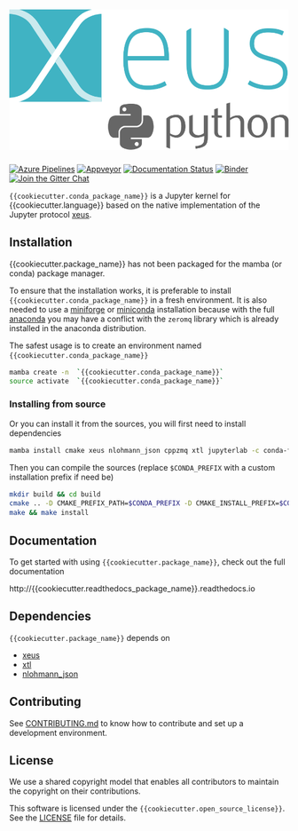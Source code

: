 # ![{{cookiecutter.package_name}}](docs/source/xeus-python.svg)

[![Azure Pipelines](https://dev.azure.com/jupyter-xeus/jupyter-xeus/_apis/build/status/jupyter-xeus.xeus-python?branchName=master)](https://dev.azure.com/jupyter-xeus/jupyter-xeus/_build/latest?definitionId=2&branchName=master)
[![Appveyor](https://ci.appveyor.com/api/projects/status/vy6rhqdw24pjduip?svg=true)](https://ci.appveyor.com/project/jupyter-xeus/xeus-python)
[![Documentation Status](http://readthedocs.org/projects/xeus-python/badge/?version=latest)](https://xeus-python.readthedocs.io/en/latest/?badge=latest)
[![Binder](https://mybinder.org/badge_logo.svg)](https://mybinder.org/v2/gh/jupyter-xeus/xeus-python/stable?urlpath=/lab/tree/notebooks/xeus-python.ipynb)
[![Join the Gitter Chat](https://badges.gitter.im/Join%20Chat.svg)](https://gitter.im/QuantStack/Lobby?utm_source=badge&utm_medium=badge&utm_campaign=pr-badge&utm_content=badge)

`{{cookiecutter.conda_package_name}}` is a Jupyter kernel for {{cookiecutter.language}} based on the native implementation of the
Jupyter protocol [xeus](https://github.com/jupyter-xeus/xeus).

## Installation

{{cookiecutter.package_name}} has not been packaged for the mamba (or conda) package manager.

To ensure that the installation works, it is preferable to install `{{cookiecutter.conda_package_name}}` in a
fresh environment. It is also needed to use a
[miniforge](https://github.com/conda-forge/miniforge#mambaforge) or
[miniconda](https://conda.io/miniconda.html) installation because with the full
[anaconda](https://www.anaconda.com/) you may have a conflict with the `zeromq` library
which is already installed in the anaconda distribution.

The safest usage is to create an environment named `{{cookiecutter.conda_package_name}}`

```bash
mamba create -n  `{{cookiecutter.conda_package_name}}`
source activate  `{{cookiecutter.conda_package_name}}`
```

<!-- ### Installing from conda-forge

Then you can install in this environment `{{cookiecutter.conda_package_name}}` and its dependencies

```bash
mamba install`{{cookiecutter.conda_package_name}}` notebook -c conda-forge
``` -->

### Installing from source

Or you can install it from the sources, you will first need to install dependencies

```bash
mamba install cmake xeus nlohmann_json cppzmq xtl jupyterlab -c conda-forge
```

Then you can compile the sources (replace `$CONDA_PREFIX` with a custom installation
prefix if need be)

```bash
mkdir build && cd build
cmake .. -D CMAKE_PREFIX_PATH=$CONDA_PREFIX -D CMAKE_INSTALL_PREFIX=$CONDA_PREFIX -D CMAKE_INSTALL_LIBDIR=lib
make && make install
```

<!-- ## Trying it online

To try out {{cookiecutter.package_name}} interactively in your web browser, just click on the binder link:
(Once Conda Package is Ready)

[![Binder](binder-logo.svg)](https://mybinder.org/v2/gh/{{cookiecutter.github_user_name}}/{{cookiecutter.github_packag_name}}/stable?urlpath=/lab/tree/notebooks/{{cookiecutter.package_name}}.ipynb) -->



## Documentation

To get started with using `{{cookiecutter.package_name}}`, check out the full documentation

http://{{cookiecutter.readthedocs_package_name}}.readthedocs.io


## Dependencies

`{{cookiecutter.package_name}}` depends on

- [xeus](https://github.com/jupyter-xeus/xeus)
- [xtl](https://github.com/xtensor-stack/xtl)
- [nlohmann_json](https://github.com/nlohmann/json)



## Contributing

See [CONTRIBUTING.md](./CONTRIBUTING.md) to know how to contribute and set up a
development environment.

## License

We use a shared copyright model that enables all contributors to maintain the copyright
on their contributions.

This software is licensed under the `{{cookiecutter.open_source_license}}`. See the [LICENSE](LICENSE)
file for details.
